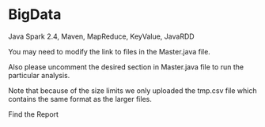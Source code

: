 # BigData

Java Spark 2.4, Maven, MapReduce, KeyValue, JavaRDD

You may need to modify the link to files in the Master.java file.

Also please uncomment the desired section in Master.java file to run the particular analysis.

Note that because of the size limits we only uploaded the tmp.csv file which contains the same format as the larger files.

Find the Report 
